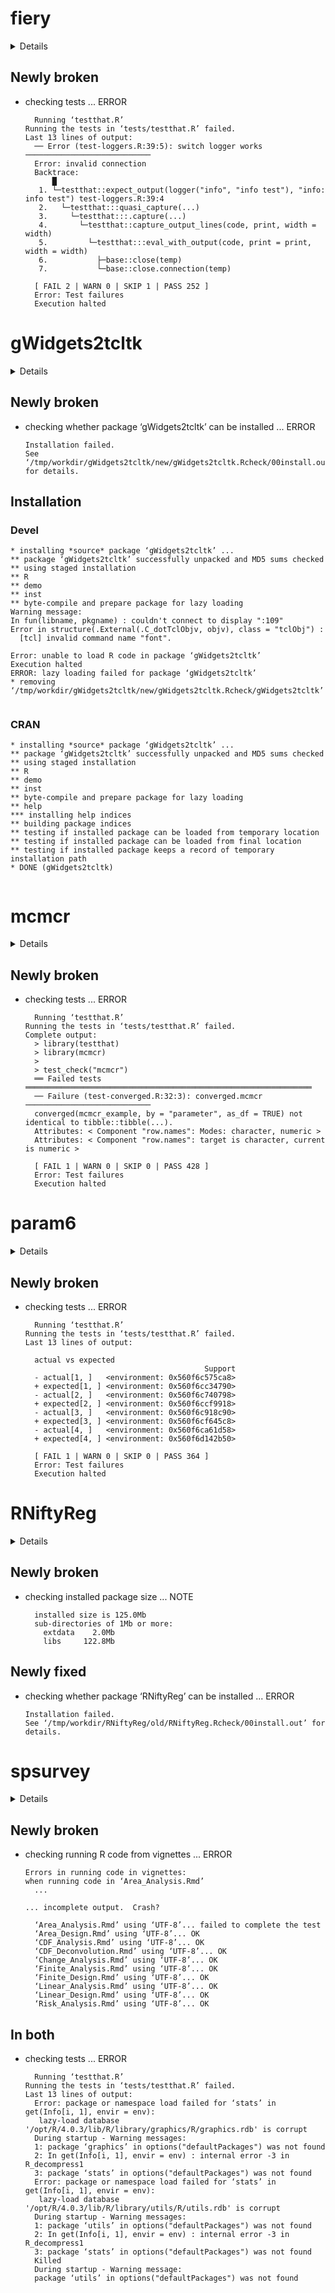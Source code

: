 # fiery

<details>

* Version: 1.1.3
* GitHub: https://github.com/thomasp85/fiery
* Source code: https://github.com/cran/fiery
* Date/Publication: 2020-12-15 22:50:06 UTC
* Number of recursive dependencies: 68

Run `cloud_details(, "fiery")` for more info

</details>

## Newly broken

*   checking tests ... ERROR
    ```
      Running ‘testthat.R’
    Running the tests in ‘tests/testthat.R’ failed.
    Last 13 lines of output:
      ── Error (test-loggers.R:39:5): switch logger works ────────────────────────────
      Error: invalid connection
      Backtrace:
          █
       1. └─testthat::expect_output(logger("info", "info test"), "info: info test") test-loggers.R:39:4
       2.   └─testthat:::quasi_capture(...)
       3.     └─testthat:::.capture(...)
       4.       └─testthat::capture_output_lines(code, print, width = width)
       5.         └─testthat:::eval_with_output(code, print = print, width = width)
       6.           ├─base::close(temp)
       7.           └─base::close.connection(temp)
      
      [ FAIL 2 | WARN 0 | SKIP 1 | PASS 252 ]
      Error: Test failures
      Execution halted
    ```

# gWidgets2tcltk

<details>

* Version: 1.0-6
* GitHub: https://github.com/jverzani/gWidgets2tcltk
* Source code: https://github.com/cran/gWidgets2tcltk
* Date/Publication: 2018-09-25 13:20:02 UTC
* Number of recursive dependencies: 35

Run `cloud_details(, "gWidgets2tcltk")` for more info

</details>

## Newly broken

*   checking whether package ‘gWidgets2tcltk’ can be installed ... ERROR
    ```
    Installation failed.
    See ‘/tmp/workdir/gWidgets2tcltk/new/gWidgets2tcltk.Rcheck/00install.out’ for details.
    ```

## Installation

### Devel

```
* installing *source* package ‘gWidgets2tcltk’ ...
** package ‘gWidgets2tcltk’ successfully unpacked and MD5 sums checked
** using staged installation
** R
** demo
** inst
** byte-compile and prepare package for lazy loading
Warning message:
In fun(libname, pkgname) : couldn't connect to display ":109"
Error in structure(.External(.C_dotTclObjv, objv), class = "tclObj") : 
  [tcl] invalid command name "font".

Error: unable to load R code in package ‘gWidgets2tcltk’
Execution halted
ERROR: lazy loading failed for package ‘gWidgets2tcltk’
* removing ‘/tmp/workdir/gWidgets2tcltk/new/gWidgets2tcltk.Rcheck/gWidgets2tcltk’


```
### CRAN

```
* installing *source* package ‘gWidgets2tcltk’ ...
** package ‘gWidgets2tcltk’ successfully unpacked and MD5 sums checked
** using staged installation
** R
** demo
** inst
** byte-compile and prepare package for lazy loading
** help
*** installing help indices
** building package indices
** testing if installed package can be loaded from temporary location
** testing if installed package can be loaded from final location
** testing if installed package keeps a record of temporary installation path
* DONE (gWidgets2tcltk)


```
# mcmcr

<details>

* Version: 0.6.0
* GitHub: https://github.com/poissonconsulting/mcmcr
* Source code: https://github.com/cran/mcmcr
* Date/Publication: 2021-08-05 18:00:02 UTC
* Number of recursive dependencies: 51

Run `cloud_details(, "mcmcr")` for more info

</details>

## Newly broken

*   checking tests ... ERROR
    ```
      Running ‘testthat.R’
    Running the tests in ‘tests/testthat.R’ failed.
    Complete output:
      > library(testthat)
      > library(mcmcr)
      > 
      > test_check("mcmcr")
      ══ Failed tests ════════════════════════════════════════════════════════════════
      ── Failure (test-converged.R:32:3): converged.mcmcr ────────────────────────────
      converged(mcmcr_example, by = "parameter", as_df = TRUE) not identical to tibble::tibble(...).
      Attributes: < Component "row.names": Modes: character, numeric >
      Attributes: < Component "row.names": target is character, current is numeric >
      
      [ FAIL 1 | WARN 0 | SKIP 0 | PASS 428 ]
      Error: Test failures
      Execution halted
    ```

# param6

<details>

* Version: 0.2.1
* GitHub: https://github.com/xoopR/param6
* Source code: https://github.com/cran/param6
* Date/Publication: 2021-07-29 08:50:05 UTC
* Number of recursive dependencies: 37

Run `cloud_details(, "param6")` for more info

</details>

## Newly broken

*   checking tests ... ERROR
    ```
      Running ‘testthat.R’
    Running the tests in ‘tests/testthat.R’ failed.
    Last 13 lines of output:
      
      actual vs expected
                                            Support
      - actual[1, ]   <environment: 0x560f6c575ca8>
      + expected[1, ] <environment: 0x560f6cc34790>
      - actual[2, ]   <environment: 0x560f6c740798>
      + expected[2, ] <environment: 0x560f6ccf9918>
      - actual[3, ]   <environment: 0x560f6c918c90>
      + expected[3, ] <environment: 0x560f6cf645c8>
      - actual[4, ]   <environment: 0x560f6ca61d58>
      + expected[4, ] <environment: 0x560f6d142b50>
      
      [ FAIL 1 | WARN 0 | SKIP 0 | PASS 364 ]
      Error: Test failures
      Execution halted
    ```

# RNiftyReg

<details>

* Version: 2.7.0
* GitHub: https://github.com/jonclayden/RNiftyReg
* Source code: https://github.com/cran/RNiftyReg
* Date/Publication: 2020-09-12 05:51:01 UTC
* Number of recursive dependencies: 50

Run `cloud_details(, "RNiftyReg")` for more info

</details>

## Newly broken

*   checking installed package size ... NOTE
    ```
      installed size is 125.0Mb
      sub-directories of 1Mb or more:
        extdata    2.0Mb
        libs     122.8Mb
    ```

## Newly fixed

*   checking whether package ‘RNiftyReg’ can be installed ... ERROR
    ```
    Installation failed.
    See ‘/tmp/workdir/RNiftyReg/old/RNiftyReg.Rcheck/00install.out’ for details.
    ```

# spsurvey

<details>

* Version: 4.1.4
* GitHub: NA
* Source code: https://github.com/cran/spsurvey
* Date/Publication: 2020-09-18 08:20:03 UTC
* Number of recursive dependencies: 94

Run `cloud_details(, "spsurvey")` for more info

</details>

## Newly broken

*   checking running R code from vignettes ... ERROR
    ```
    Errors in running code in vignettes:
    when running code in ‘Area_Analysis.Rmd’
      ...
    
    ... incomplete output.  Crash?
    
      ‘Area_Analysis.Rmd’ using ‘UTF-8’... failed to complete the test
      ‘Area_Design.Rmd’ using ‘UTF-8’... OK
      ‘CDF_Analysis.Rmd’ using ‘UTF-8’... OK
      ‘CDF_Deconvolution.Rmd’ using ‘UTF-8’... OK
      ‘Change_Analysis.Rmd’ using ‘UTF-8’... OK
      ‘Finite_Analysis.Rmd’ using ‘UTF-8’... OK
      ‘Finite_Design.Rmd’ using ‘UTF-8’... OK
      ‘Linear_Analysis.Rmd’ using ‘UTF-8’... OK
      ‘Linear_Design.Rmd’ using ‘UTF-8’... OK
      ‘Risk_Analysis.Rmd’ using ‘UTF-8’... OK
    ```

## In both

*   checking tests ... ERROR
    ```
      Running ‘testthat.R’
    Running the tests in ‘tests/testthat.R’ failed.
    Last 13 lines of output:
      Error: package or namespace load failed for ‘stats’ in get(Info[i, 1], envir = env):
       lazy-load database '/opt/R/4.0.3/lib/R/library/graphics/R/graphics.rdb' is corrupt
      During startup - Warning messages:
      1: package ‘graphics’ in options("defaultPackages") was not found 
      2: In get(Info[i, 1], envir = env) : internal error -3 in R_decompress1
      3: package ‘stats’ in options("defaultPackages") was not found 
      Error: package or namespace load failed for ‘stats’ in get(Info[i, 1], envir = env):
       lazy-load database '/opt/R/4.0.3/lib/R/library/utils/R/utils.rdb' is corrupt
      During startup - Warning messages:
      1: package ‘utils’ in options("defaultPackages") was not found 
      2: In get(Info[i, 1], envir = env) : internal error -3 in R_decompress1
      3: package ‘stats’ in options("defaultPackages") was not found 
      Killed
      During startup - Warning message:
      package ‘utils’ in options("defaultPackages") was not found 
    ```

